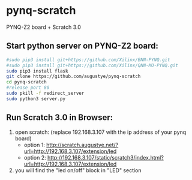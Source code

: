 # pynq-scratch
PYNQ-Z2 board + Scratch 3.0

Start python server on PYNQ-Z2 board:
----------------------------------
```Bash
#sudo pip3 install git+https://github.com/Xilinx/BNN-PYNQ.git
#sudo pip3 install git+https://github.com/Xilinx/QNN-MO-PYNQ.git
sudo pip3 install flask
git clone https://github.com/augustye/pynq-scratch
cd pynq-scratch
#release port 80
sudo pkill -f redirect_server
sudo python3 server.py
```

Run Scratch 3.0 in Browser:
---------------------------
1. open scratch: (replace 192.168.3.107 with the ip address of your pynq board)
   - option 1: http://scratch.augustye.net/?url=http://192.168.3.107/extension/led
   - option 2: http://192.168.3.107/static/scratch3/index.html?url=http://192.168.3.107/extension/led
2. you will find the "led on/off" block in "LED" section
